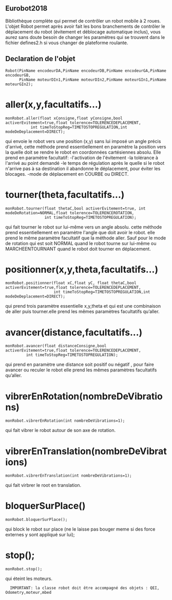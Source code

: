## Eurobot2018
Bibliothèque complète qui permet de contrôler un robot mobile à 2 roues.
L'objet Robot permet après avoir fait les bons branchements de contrôler le déplacement du robot (évitement et déblocage automatique inclus), vous aurez sans doute besoin de changer les paramètres qui se trouvent dans le fichier defines2.h si vous changer de plateforme roulante.
## Declaration de l'objet

	Robot(PinName encodeurDA,PinName encodeurDB,PinName encodeurGA,PinName encodeurGB,
	      PinName moteurDIn1,PinName moteurDIn2,PinName moteurGIn1,PinName moteurGIn2);

# aller(x,y,facultatifs...)

	monRobot.aller(float xConsigne,float yConsigne,bool activerEvitement=true,float tolerence=TOLERENCEDEPLACEMENT,
		       int timeToStopReg=TIMETOSTOPREGULATION,int modeDeDeplacement=DIRECT);
	
qui envoie le robot vers une position (x,y) sans lui imposé un angle précis d'arrivé,
cette méthode prend essentiellement en paramètre la position vers la quelle doit se
rendre le robot en coordonnées cartésiennes absolu.
Elle prend en paramètre facultatif:
-l'activation de l'évitement
-la tolérance à l'arrivé au point demandé
-le temps de régulation après le quelle si le robot n'arrive pas à sa destination il abandonne le déplacement, pour éviter les blocages.
-mode de déplacement en COURBE ou DIRECT.

# tourner(theta,facultatifs...)

	monRobot.tourner(float thetaC,bool activerEvitement=true, int modeDeRotation=NORMAL,float tolerence=TOLERENCEROTATION,
	                 int timeToStopReg=TIMETOSTOPREGULATION);	

qui fait tourner le robot sur lui-même vers un angle absolu.
cette méthode prend essentiellement en paramètre l'angle que doit avoir le robot. elle prend le même paramètre facultatif que la méthode aller. Sauf pour le mode de rotation qui est soit NORMAL quand le robot tourne sur lui-même ou MARCHEENTOURNANT quand le robot doit tourner en déplacement.
			
# positionner(x,y,theta,facultatifs...)

	monRobot.positionner(float xC,float yC, float thetaC,bool activerEvitement=true,float tolerence=TOLERENCEDEPLACEMENT,
	                     int timeToStopReg=TIMETOSTOPREGULATION,int modeDeDeplacement=DIRECT);

qui prend trois paramètre essentielle x,y,theta et qui est une combinaison de aller puis tourner.elle prend les mêmes paramètres facultatifs qu’aller.

# avancer(distance,facultatifs...)

	monRobot.avancer(float distanceConsigne,bool activerEvitement=true,float tolerence=TOLERENCEDEPLACEMENT,
			 int timeToStopReg=TIMETOSTOPREGULATION);
	
qui prend en paramètre une distance soit positif ou négatif , pour faire avancer ou reculer le robot elle prend les mêmes paramètres facultatifs qu’aller.

# vibrerEnRotation(nombreDeVibrations)

	monRobot.vibrerEnRotation(int nombreDeVibrations=1);
	
qui fait vibrer le robot autour de son axe de rotation.

# vibrerEnTranslation(nombreDeVibrations)

	monRobot.vibrerEnTranslation(int nombreDeVibrations=1);

qui fait virbrer le root en translation.

# bloquerSurPlace()

	monRobot.bloquerSurPlace();

qui block le robot sur place (ne le laisse pas bouger meme si des force externes y sont appliqué sur lui);

# stop();

	monRobot.stop();

qui éteint les moteurs.

      IMPORTANT: la classe robot doit être accompagné des objets : QEI, Odometry,moteur,mbed
